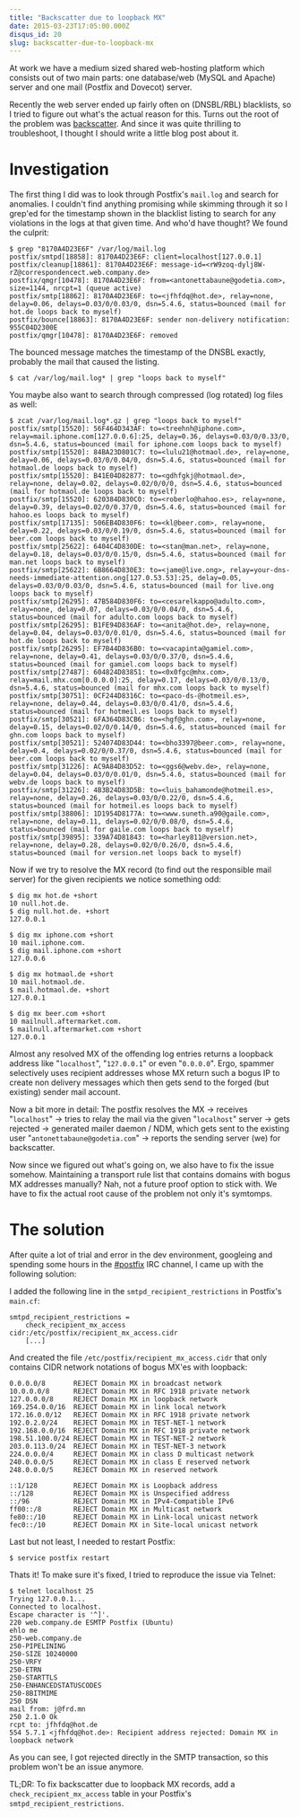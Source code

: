 ```yaml
---
title: "Backscatter due to loopback MX"
date: 2015-03-23T17:05:00.000Z
disqus_id: 20
slug: backscatter-due-to-loopback-mx
---
```


At work we have a medium sized shared web-hosting platform which consists out of two main parts: one database/web (MySQL and Apache) server and one mail (Postfix and Dovecot) server.

Recently the web server ended up fairly often on (DNSBL/RBL) blacklists, so I tried to  figure out what's the actual reason for this. Turns out the root of the problem was [backscatter](http://en.wikipedia.org/wiki/Backscatter_%28email%29). And since it was quite thrilling to troubleshoot, I thought I should write a little blog post about it.

# Investigation

The first thing I did was to look through Postfix's `mail.log` and search for anomalies. I couldn't find anything promising while skimming through it so I grep'ed for the timestamp shown in the blacklist listing to search for any violations in the logs at that given time. And who'd have thought? We found the culprit:

```shell
$ grep "8170A4D23E6F" /var/log/mail.log
postfix/smtpd[18858]: 8170A4D23E6F: client=localhost[127.0.0.1]
postfix/cleanup[18861]: 8170A4D23E6F: message-id=<rW9zoq-dylj8W-rZ@correspondencect.web.company.de>
postfix/qmgr[10478]: 8170A4D23E6F: from=<antonettabaune@godetia.com>, size=1144, nrcpt=1 (queue active)
postfix/smtp[18862]: 8170A4D23E6F: to=<jfhfdq@hot.de>, relay=none, delay=0.06, delays=0.03/0/0.03/0, dsn=5.4.6, status=bounced (mail for hot.de loops back to myself)
postfix/bounce[18863]: 8170A4D23E6F: sender non-delivery notification: 955C04D2300E
postfix/qmgr[10478]: 8170A4D23E6F: removed
```

The bounced message matches the timestamp of the DNSBL exactly, probably the mail that caused the listing.

```shell
$ cat /var/log/mail.log* | grep "loops back to myself"
```

You maybe also want to search through compressed (log rotated) log files as well:

```shell
$ zcat /var/log/mail.log*.gz | grep "loops back to myself"
postfix/smtp[15520]: 56F464D343AF: to=<treehnh@iphone.com>, relay=mail.iphone.com[127.0.0.6]:25, delay=0.36, delays=0.03/0/0.33/0, dsn=5.4.6, status=bounced (mail for iphone.com loops back to myself)
postfix/smtp[15520]: 84BA23D801C7: to=<lulu21@hotmaol.de>, relay=none, delay=0.06, delays=0.03/0/0.04/0, dsn=5.4.6, status=bounced (mail for hotmaol.de loops back to myself)
postfix/smtp[15520]: B41E04D82877: to=<gdhfgkj@hotmaol.de>, relay=none, delay=0.02, delays=0.02/0/0/0, dsn=5.4.6, status=bounced (mail for hotmaol.de loops back to myself)
postfix/smtp[15520]: 620384D830C0: to=<roberlo@hahoo.es>, relay=none, delay=0.39, delays=0.02/0/0.37/0, dsn=5.4.6, status=bounced (mail for hahoo.es loops back to myself)
postfix/smtp[17135]: 506EB4D830F6: to=<kl@beer.com>, relay=none, delay=0.22, delays=0.03/0/0.19/0, dsn=5.4.6, status=bounced (mail for beer.com loops back to myself)
postfix/smtp[25622]: 6404C4D830DE: to=<stan@man.net>, relay=none, delay=0.18, delays=0.03/0/0.15/0, dsn=5.4.6, status=bounced (mail for man.net loops back to myself)
postfix/smtp[25622]: 6B8664D830E3: to=<jame@live.ong>, relay=your-dns-needs-immediate-attention.ong[127.0.53.53]:25, delay=0.05, delays=0.03/0/0.03/0, dsn=5.4.6, status=bounced (mail for live.ong loops back to myself)
postfix/smtp[26295]: 47B584D830F6: to=<cesarelkappo@adulto.com>, relay=none, delay=0.07, delays=0.03/0/0.04/0, dsn=5.4.6, status=bounced (mail for adulto.com loops back to myself)
postfix/smtp[26295]: B1FE94D836AF: to=<anita@hot.de>, relay=none, delay=0.04, delays=0.03/0/0.01/0, dsn=5.4.6, status=bounced (mail for hot.de loops back to myself)
postfix/smtp[26295]: EF7B44D836B0: to=<vacapinta@gamiel.com>, relay=none, delay=0.41, delays=0.03/0/0.37/0, dsn=5.4.6, status=bounced (mail for gamiel.com loops back to myself)
postfix/smtp[27487]: 604824D83851: to=<0x0fgc@mhx.com>, relay=mail.mhx.com[0.0.0.0]:25, delay=0.17, delays=0.03/0/0.13/0, dsn=5.4.6, status=bounced (mail for mhx.com loops back to myself)
postfix/smtp[30751]: 0CF244D8316C: to=<paco-ds-@hotmeil.es>, relay=none, delay=0.44, delays=0.03/0/0.41/0, dsn=5.4.6, status=bounced (mail for hotmeil.es loops back to myself)
postfix/smtp[30521]: 6FA364D83CB6: to=<hgf@ghn.com>, relay=none, delay=0.15, delays=0.02/0/0.14/0, dsn=5.4.6, status=bounced (mail for ghn.com loops back to myself)
postfix/smtp[30521]: 524074D83D44: to=<bho3397@beer.com>, relay=none, delay=0.4, delays=0.02/0/0.37/0, dsn=5.4.6, status=bounced (mail for beer.com loops back to myself)
postfix/smtp[31226]: AC9A84D83D52: to=<ggs6@webv.de>, relay=none, delay=0.04, delays=0.03/0/0.01/0, dsn=5.4.6, status=bounced (mail for webv.de loops back to myself)
postfix/smtp[31226]: 4B3B24D83D5B: to=<luis_bahamonde@hotmeil.es>, relay=none, delay=0.26, delays=0.03/0/0.22/0, dsn=5.4.6, status=bounced (mail for hotmeil.es loops back to myself)
postfix/smtp[38806]: 1D1954D8177A: to=<www.suneth.a90@gaile.com>, relay=none, delay=0.11, delays=0.02/0/0.08/0, dsn=5.4.6, status=bounced (mail for gaile.com loops back to myself)
postfix/smtp[39895]: 339A74D81843: to=<harley811@version.net>, relay=none, delay=0.28, delays=0.02/0/0.26/0, dsn=5.4.6, status=bounced (mail for version.net loops back to myself)
```

Now if we try to resolve the MX record (to find out the responsible mail server) for the given recipients we notice something odd:

```shell
$ dig mx hot.de +short
10 null.hot.de.
$ dig null.hot.de. +short
127.0.0.1
```

```shell
$ dig mx iphone.com +short
10 mail.iphone.com.
$ dig mail.iphone.com +short
127.0.0.6
```

```shell
$ dig mx hotmaol.de +short
10 mail.hotmaol.de.
$ mail.hotmaol.de. +short
127.0.0.1
```

```shell
$ dig mx beer.com +short
10 mailnull.aftermarket.com.
$ mailnull.aftermarket.com +short
127.0.0.1
```

Almost any resolved MX of the offending log entries returns a loopback address like "`localhost`", "`127.0.0.1`" or even "`0.0.0.0`". Ergo, spammer selectively uses recipient addresses whose MX return such a bogus IP to create non delivery messages which then gets send to the forged (but existing) sender mail account.

Now a bit more in detail: The postfix resolves the MX → receives "`localhost`" → tries to relay the mail via the given "`localhost`" server → gets rejected → generated mailer daemon / NDM, which gets sent to the existing user "`antonettabaune@godetia.com`" → reports the sending server (we) for backscatter.

Now since we figured out what's going on, we also have to fix the issue somehow. Maintaining a transport rule list that contains domains with bogus MX addresses manually? Nah, not a future proof option to stick with. We have to fix the actual root cause of the problem not only it's symtomps.

# The solution

After quite a lot of trial and error in the dev environment, googleing and spending some hours in the [#postfix](http://webchat.freenode.net/?channels=%23postfix&uio=d4) IRC channel, I came up with the following solution:

I added the following line in the `smtpd_recipient_restrictions` in Postfix's `main.cf`:
    
```
smtpd_recipient_restrictions =
    check_recipient_mx_access cidr:/etc/postfix/recipient_mx_access.cidr
    [...]
```

And created the file `/etc/postfix/recipient_mx_access.cidr` that only contains CIDR network notations of bogus MX'es with loopback:
    
```
0.0.0.0/8       REJECT Domain MX in broadcast network
10.0.0.0/8      REJECT Domain MX in RFC 1918 private network
127.0.0.0/8     REJECT Domain MX in loopback network
169.254.0.0/16  REJECT Domain MX in link local network
172.16.0.0/12   REJECT Domain MX in RFC 1918 private network
192.0.2.0/24    REJECT Domain MX in TEST-NET-1 network
192.168.0.0/16  REJECT Domain MX in RFC 1918 private network
198.51.100.0/24 REJECT Domain MX in TEST-NET-2 network
203.0.113.0/24  REJECT Domain MX in TEST-NET-3 network
224.0.0.0/4     REJECT Domain MX in class D multicast network
240.0.0.0/5     REJECT Domain MX in class E reserved network
248.0.0.0/5     REJECT Domain MX in reserved network
    
::1/128         REJECT Domain MX is Loopback address
::/128          REJECT Domain MX is Unspecified address
::/96           REJECT Domain MX in IPv4-Compatible IPv6
ff00::/8        REJECT Domain MX in Multicast network
fe80::/10       REJECT Domain MX in Link-local unicast network
fec0::/10       REJECT Domain MX in Site-local unicast network
```

Last but not least, I needed to restart Postfix:
  
```shell
$ service postfix restart
```

Thats it! To make sure it's fixed, I tried to reproduce the issue via Telnet:

```shell
$ telnet localhost 25
Trying 127.0.0.1...
Connected to localhost.
Escape character is '^]'.
220 web.company.de ESMTP Postfix (Ubuntu)
ehlo me
250-web.company.de
250-PIPELINING
250-SIZE 10240000
250-VRFY
250-ETRN
250-STARTTLS
250-ENHANCEDSTATUSCODES
250-8BITMIME
250 DSN
mail from: j@frd.mn
250 2.1.0 Ok
rcpt to: jfhfdq@hot.de
554 5.7.1 <jfhfdq@hot.de>: Recipient address rejected: Domain MX in loopback network
```

As you can see, I got rejected directly in the SMTP transaction, so this problem won't be an issue anymore.

TL;DR: To fix backscatter due to loopback MX records, add a `check_recipient_mx_access` table in your Postfix's `smtpd_recipient_restrictions`.
